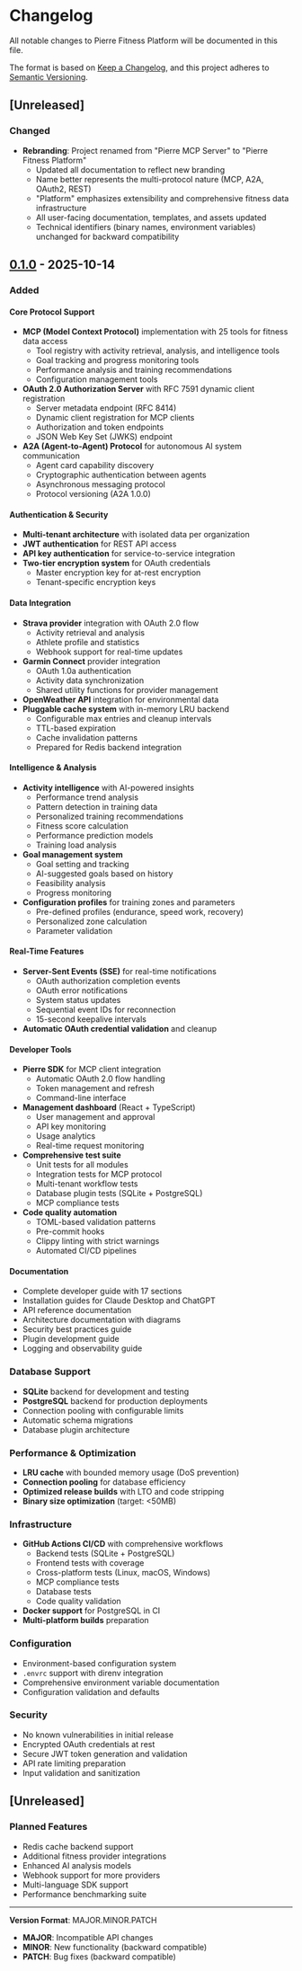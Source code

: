 # Changelog

All notable changes to Pierre Fitness Platform will be documented in this file.

The format is based on [Keep a Changelog](https://keepachangelog.com/en/1.0.0/),
and this project adheres to [Semantic Versioning](https://semver.org/spec/v2.0.0.html).

## [Unreleased]

### Changed
- **Rebranding**: Project renamed from "Pierre MCP Server" to "Pierre Fitness Platform"
  - Updated all documentation to reflect new branding
  - Name better represents the multi-protocol nature (MCP, A2A, OAuth2, REST)
  - "Platform" emphasizes extensibility and comprehensive fitness data infrastructure
  - All user-facing documentation, templates, and assets updated
  - Technical identifiers (binary names, environment variables) unchanged for backward compatibility

## [0.1.0] - 2025-10-14

### Added

#### Core Protocol Support
- **MCP (Model Context Protocol)** implementation with 25 tools for fitness data access
  - Tool registry with activity retrieval, analysis, and intelligence tools
  - Goal tracking and progress monitoring tools
  - Performance analysis and training recommendations
  - Configuration management tools
- **OAuth 2.0 Authorization Server** with RFC 7591 dynamic client registration
  - Server metadata endpoint (RFC 8414)
  - Dynamic client registration for MCP clients
  - Authorization and token endpoints
  - JSON Web Key Set (JWKS) endpoint
- **A2A (Agent-to-Agent) Protocol** for autonomous AI system communication
  - Agent card capability discovery
  - Cryptographic authentication between agents
  - Asynchronous messaging protocol
  - Protocol versioning (A2A 1.0.0)

#### Authentication & Security
- **Multi-tenant architecture** with isolated data per organization
- **JWT authentication** for REST API access
- **API key authentication** for service-to-service integration
- **Two-tier encryption system** for OAuth credentials
  - Master encryption key for at-rest encryption
  - Tenant-specific encryption keys

#### Data Integration
- **Strava provider** integration with OAuth 2.0 flow
  - Activity retrieval and analysis
  - Athlete profile and statistics
  - Webhook support for real-time updates
- **Garmin Connect** provider integration
  - OAuth 1.0a authentication
  - Activity data synchronization
  - Shared utility functions for provider management
- **OpenWeather API** integration for environmental data
- **Pluggable cache system** with in-memory LRU backend
  - Configurable max entries and cleanup intervals
  - TTL-based expiration
  - Cache invalidation patterns
  - Prepared for Redis backend integration

#### Intelligence & Analysis
- **Activity intelligence** with AI-powered insights
  - Performance trend analysis
  - Pattern detection in training data
  - Personalized training recommendations
  - Fitness score calculation
  - Performance prediction models
  - Training load analysis
- **Goal management system**
  - Goal setting and tracking
  - AI-suggested goals based on history
  - Feasibility analysis
  - Progress monitoring
- **Configuration profiles** for training zones and parameters
  - Pre-defined profiles (endurance, speed work, recovery)
  - Personalized zone calculation
  - Parameter validation

#### Real-Time Features
- **Server-Sent Events (SSE)** for real-time notifications
  - OAuth authorization completion events
  - OAuth error notifications
  - System status updates
  - Sequential event IDs for reconnection
  - 15-second keepalive intervals
- **Automatic OAuth credential validation** and cleanup

#### Developer Tools
- **Pierre SDK** for MCP client integration
  - Automatic OAuth 2.0 flow handling
  - Token management and refresh
  - Command-line interface
- **Management dashboard** (React + TypeScript)
  - User management and approval
  - API key monitoring
  - Usage analytics
  - Real-time request monitoring
- **Comprehensive test suite**
  - Unit tests for all modules
  - Integration tests for MCP protocol
  - Multi-tenant workflow tests
  - Database plugin tests (SQLite + PostgreSQL)
  - MCP compliance tests
- **Code quality automation**
  - TOML-based validation patterns
  - Pre-commit hooks
  - Clippy linting with strict warnings
  - Automated CI/CD pipelines

#### Documentation
- Complete developer guide with 17 sections
- Installation guides for Claude Desktop and ChatGPT
- API reference documentation
- Architecture documentation with diagrams
- Security best practices guide
- Plugin development guide
- Logging and observability guide

### Database Support
- **SQLite** backend for development and testing
- **PostgreSQL** backend for production deployments
- Connection pooling with configurable limits
- Automatic schema migrations
- Database plugin architecture

### Performance & Optimization
- **LRU cache** with bounded memory usage (DoS prevention)
- **Connection pooling** for database efficiency
- **Optimized release builds** with LTO and code stripping
- **Binary size optimization** (target: <50MB)

### Infrastructure
- **GitHub Actions CI/CD** with comprehensive workflows
  - Backend tests (SQLite + PostgreSQL)
  - Frontend tests with coverage
  - Cross-platform tests (Linux, macOS, Windows)
  - MCP compliance tests
  - Database tests
  - Code quality validation
- **Docker support** for PostgreSQL in CI
- **Multi-platform builds** preparation

### Configuration
- Environment-based configuration system
- `.envrc` support with direnv integration
- Comprehensive environment variable documentation
- Configuration validation and defaults

### Security
- No known vulnerabilities in initial release
- Encrypted OAuth credentials at rest
- Secure JWT token generation and validation
- API rate limiting preparation
- Input validation and sanitization

## [Unreleased]

### Planned Features
- Redis cache backend support
- Additional fitness provider integrations
- Enhanced AI analysis models
- Webhook support for more providers
- Multi-language SDK support
- Performance benchmarking suite

---

**Version Format**: MAJOR.MINOR.PATCH
- **MAJOR**: Incompatible API changes
- **MINOR**: New functionality (backward compatible)
- **PATCH**: Bug fixes (backward compatible)

[0.1.0]: https://github.com/Async-IO/pierre_mcp_server/releases/tag/v0.1.0
